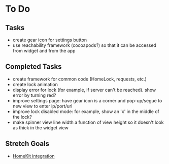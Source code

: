 # To Do  

## Tasks  
* create gear icon for settings button
* use reachability framework (cocoapods?) so that it can be accessed from widget and from the app

## Completed Tasks  
* create framework for common code (HomeLock, requests, etc.)
* create lock animation
* display error for lock (for example, if server can't be reached). show error by turning red?
* improve settings page: have gear icon is a corner and pop-up/segue to new view to enter ip/port/url
* improve lock disabled mode: for example, show an 'x' in the middle of the lock?
* make spinner view line width a function of view height so it doesn't look as thick in the widget view

## Stretch Goals  
* [HomeKit integration](https://developer.apple.com/homekit/specification/) 